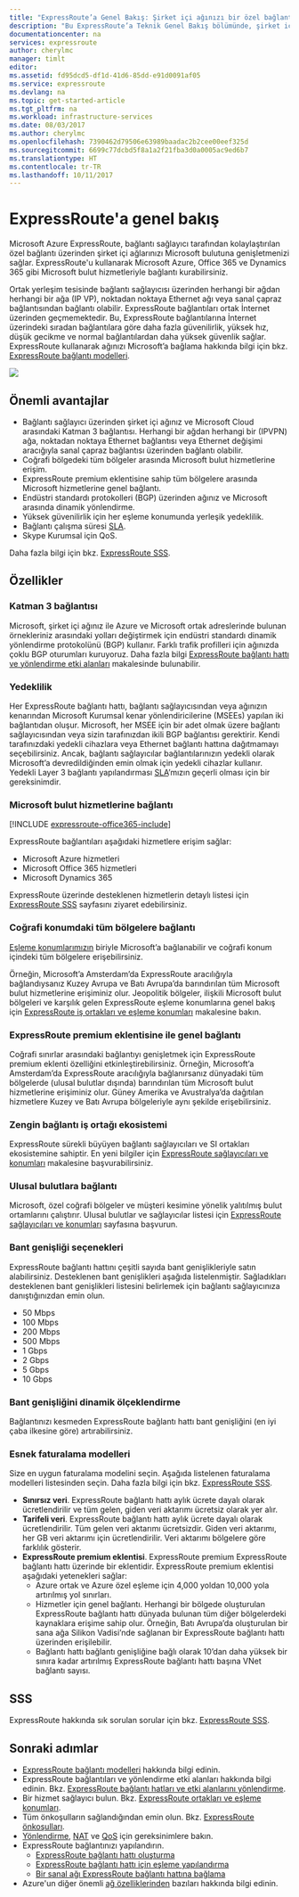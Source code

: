 ```yaml
---
title: "ExpressRoute’a Genel Bakış: Şirket içi ağınızı bir özel bağlantı üzerinden Azure’a genişletme | Microsoft Docs"
description: "Bu ExpressRoute’a Teknik Genel Bakış bölümünde, şirket içi ağınızı bir özel bağlantı üzerinden Azure’a genişletmek üzere ExpressRoute bağlantısının nasıl çalıştığı açıklanmaktadır."
documentationcenter: na
services: expressroute
author: cherylmc
manager: timlt
editor: 
ms.assetid: fd95dcd5-df1d-41d6-85dd-e91d0091af05
ms.service: expressroute
ms.devlang: na
ms.topic: get-started-article
ms.tgt_pltfrm: na
ms.workload: infrastructure-services
ms.date: 08/03/2017
ms.author: cherylmc
ms.openlocfilehash: 7390462d79506e63989baadac2b2cee00eef325d
ms.sourcegitcommit: 6699c77dcbd5f8a1a2f21fba3d0a0005ac9ed6b7
ms.translationtype: HT
ms.contentlocale: tr-TR
ms.lasthandoff: 10/11/2017
---
```

# <a name="expressroute-overview"></a>ExpressRoute'a genel bakış
Microsoft Azure ExpressRoute, bağlantı sağlayıcı tarafından kolaylaştırılan özel bağlantı üzerinden şirket içi ağlarınızı Microsoft bulutuna genişletmenizi sağlar. ExpressRoute'u kullanarak Microsoft Azure, Office 365 ve Dynamics 365 gibi Microsoft bulut hizmetleriyle bağlantı kurabilirsiniz.

Ortak yerleşim tesisinde bağlantı sağlayıcısı üzerinden herhangi bir ağdan herhangi bir ağa (IP VP), noktadan noktaya Ethernet ağı veya sanal çapraz bağlantısından bağlantı olabilir.  ExpressRoute bağlantıları ortak İnternet üzerinden geçmemektedir. Bu, ExpressRoute bağlantılarına İnternet üzerindeki sıradan bağlantılara göre daha fazla güvenilirlik, yüksek hız, düşük gecikme ve normal bağlantılardan daha yüksek güvenlik sağlar. ExpressRoute kullanarak ağınızı Microsoft’a bağlama hakkında bilgi için bkz. [ExpressRoute bağlantı modelleri](expressroute-connectivity-models.md).

![](./media/expressroute-introduction/expressroute-connection-overview.png)

## <a name="key-benefits"></a>Önemli avantajlar

* Bağlantı sağlayıcı üzerinden şirket içi ağınız ve Microsoft Cloud arasındaki Katman 3 bağlantısı. Herhangi bir ağdan herhangi bir (IPVPN) ağa, noktadan noktaya Ethernet bağlantısı veya Ethernet değişimi aracığıyla sanal çapraz bağlantısı üzerinden bağlantı olabilir.
* Coğrafi bölgedeki tüm bölgeler arasında Microsoft bulut hizmetlerine erişim.
* ExpressRoute premium eklentisine sahip tüm bölgelere arasında Microsoft hizmetlerine genel bağlantı.
* Endüstri standardı protokolleri (BGP) üzerinden ağınız ve Microsoft arasında dinamik yönlendirme.
* Yüksek güvenilirlik için her eşleme konumunda yerleşik yedeklilik.
* Bağlantı çalışma süresi [SLA](https://azure.microsoft.com/support/legal/sla/).
* Skype Kurumsal için QoS.

Daha fazla bilgi için bkz. [ExpressRoute SSS](expressroute-faqs.md).

## <a name="features"></a>Özellikler

### <a name="layer-3-connectivity"></a>Katman 3 bağlantısı
Microsoft, şirket içi ağınız ile Azure ve Microsoft ortak adreslerinde bulunan örnekleriniz arasındaki yolları değiştirmek için endüstri standardı dinamik yönlendirme protokolünü (BGP) kullanır.  Farklı trafik profilleri için ağınızda çoklu BGP oturumları kuruyoruz. Daha fazla bilgi [ExpressRoute bağlantı hattı ve yönlendirme etki alanları](expressroute-circuit-peerings.md) makalesinde bulunabilir. 

### <a name="redundancy"></a>Yedeklilik
Her ExpressRoute bağlantı hattı, bağlantı sağlayıcısından veya ağınızın kenarından Microsoft Kurumsal kenar yönlendiricilerine (MSEEs) yapılan iki bağlantıdan oluşur. Microsoft, her MSEE için bir adet olmak üzere bağlantı sağlayıcısından veya sizin tarafınızdan ikili BGP bağlantısı gerektirir. Kendi tarafınızdaki yedekli cihazlara veya Ethernet bağlantı hattına dağıtmamayı seçebilirsiniz. Ancak, bağlantı sağlayıcılar bağlantılarınızın yedekli olarak Microsoft’a devredildiğinden emin olmak için yedekli cihazlar kullanır. Yedekli Layer 3 bağlantı yapılandırması [SLA](https://azure.microsoft.com/support/legal/sla/)’mızın geçerli olması için bir gereksinimdir.

### <a name="connectivity-to-microsoft-cloud-services"></a>Microsoft bulut hizmetlerine bağlantı
[!INCLUDE [expressroute-office365-include](../../includes/expressroute-office365-include.md)]

ExpressRoute bağlantıları aşağıdaki hizmetlere erişim sağlar:

* Microsoft Azure hizmetleri
* Microsoft Office 365 hizmetleri
* Microsoft Dynamics 365

ExpressRoute üzerinde desteklenen hizmetlerin detaylı listesi için [ExpressRoute SSS](expressroute-faqs.md) sayfasını ziyaret edebilirsiniz.

### <a name="connectivity-to-all-regions-within-a-geopolitical-region"></a>Coğrafi konumdaki tüm bölgelere bağlantı
[Eşleme konumlarımızın](expressroute-locations.md) biriyle Microsoft’a bağlanabilir ve coğrafi konum içindeki tüm bölgelere erişebilirsiniz.  

Örneğin, Microsoft’a Amsterdam’da ExpressRoute aracılığıyla bağlandıysanız Kuzey Avrupa ve Batı Avrupa’da barındırılan tüm Microsoft bulut hizmetlerine erişiminiz olur. Jeopolitik bölgeler, ilişkili Microsoft bulut bölgeleri ve karşılık gelen ExpressRoute eşleme konumlarına genel bakış için [ExpressRoute iş ortakları ve eşleme konumları](expressroute-locations.md) makalesine bakın.

### <a name="global-connectivity-with-expressroute-premium-add-on"></a>ExpressRoute premium eklentisine ile genel bağlantı
Coğrafi sınırlar arasındaki bağlantıyı genişletmek için ExpressRoute premium eklenti özelliğini etkinleştirebilirsiniz. Örneğin, Microsoft’a Amsterdam’da ExpressRoute aracılığıyla bağlanırsanız dünyadaki tüm bölgelerde (ulusal bulutlar dışında) barındırılan tüm Microsoft bulut hizmetlerine erişiminiz olur. Güney Amerika ve Avustralya’da dağıtılan hizmetlere Kuzey ve Batı Avrupa bölgeleriyle aynı şekilde erişebilirsiniz.

### <a name="rich-connectivity-partner-ecosystem"></a>Zengin bağlantı iş ortağı ekosistemi
ExpressRoute sürekli büyüyen bağlantı sağlayıcıları ve SI ortakları ekosistemine sahiptir. En yeni bilgiler için [ExpressRoute sağlayıcıları ve konumları](expressroute-locations.md) makalesine başvurabilirsiniz.

### <a name="connectivity-to-national-clouds"></a>Ulusal bulutlara bağlantı
Microsoft, özel coğrafi bölgeler ve müşteri kesimine yönelik yalıtılmış bulut ortamlarını çalıştırır. Ulusal bulutlar ve sağlayıcılar listesi için [ExpressRoute sağlayıcıları ve konumları](expressroute-locations.md) sayfasına başvurun.

### <a name="bandwidth-options"></a>Bant genişliği seçenekleri
ExpressRoute bağlantı hattını çeşitli sayıda bant genişlikleriyle satın alabilirsiniz. Desteklenen bant genişlikleri aşağıda listelenmiştir. Sağladıkları desteklenen bant genişlikleri listesini belirlemek için bağlantı sağlayıcınıza danıştığınızdan emin olun.

* 50 Mbps
* 100 Mbps
* 200 Mbps
* 500 Mbps
* 1 Gbps
* 2 Gbps
* 5 Gbps
* 10 Gbps

### <a name="dynamic-scaling-of-bandwidth"></a>Bant genişliğini dinamik ölçeklendirme
Bağlantınızı kesmeden ExpressRoute bağlantı hattı bant genişliğini (en iyi çaba ilkesine göre) artırabilirsiniz. 

### <a name="flexible-billing-models"></a>Esnek faturalama modelleri
Size en uygun faturalama modelini seçin. Aşağıda listelenen faturalama modelleri listesinden seçin. Daha fazla bilgi için bkz. [ExpressRoute SSS](expressroute-faqs.md).

* **Sınırsız veri**. ExpressRoute bağlantı hattı aylık ücrete dayalı olarak ücretlendirilir ve tüm gelen, giden veri aktarımı ücretsiz olarak yer alır. 
* **Tarifeli veri**. ExpressRoute bağlantı hattı aylık ücrete dayalı olarak ücretlendirilir. Tüm gelen veri aktarımı ücretsizdir. Giden veri aktarımı, her GB veri aktarımı için ücretlendirilir. Veri aktarımı bölgelere göre farklılık gösterir.
* **ExpressRoute premium eklentisi**. ExpressRoute premium ExpressRoute bağlantı hattı üzerinde bir eklentidir. ExpressRoute premium eklentisi aşağıdaki yetenekleri sağlar: 
  * Azure ortak ve Azure özel eşleme için 4,000 yoldan 10,000 yola artırılmış yol sınırları.
  * Hizmetler için genel bağlantı. Herhangi bir bölgede oluşturulan ExpressRoute bağlantı hattı dünyada bulunan tüm diğer bölgelerdeki kaynaklara erişime sahip olur. Örneğin, Batı Avrupa’da oluşturulan bir sana ağa Silikon Vadisi’nde sağlanan bir ExpressRoute bağlantı hattı üzerinden erişilebilir.
  * Bağlantı hattı bağlantı genişliğine bağlı olarak 10’dan daha yüksek bir sınıra kadar artırılmış ExpressRoute bağlantı hattı başına VNet bağlantı sayısı.

## <a name="faq"></a>SSS

ExpressRoute hakkında sık sorulan sorular için bkz. [ExpressRoute SSS](expressroute-faqs.md).

## <a name="next-steps"></a>Sonraki adımlar

* [ExpressRoute bağlantı modelleri](expressroute-connectivity-models.md) hakkında bilgi edinin.
* ExpressRoute bağlantıları ve yönlendirme etki alanları hakkında bilgi edinin. Bkz. [ExpressRoute bağlantı hatları ve etki alanlarını yönlendirme](expressroute-circuit-peerings.md).
* Bir hizmet sağlayıcı bulun. Bkz. [ExpressRoute ortakları ve eşleme konumları](expressroute-locations.md).
* Tüm önkoşulların sağlandığından emin olun. Bkz. [ExpressRoute önkoşulları](expressroute-prerequisites.md).
* [Yönlendirme](expressroute-routing.md), [NAT](expressroute-nat.md) ve [QoS](expressroute-qos.md) için gereksinimlere bakın.
* ExpressRoute bağlantınızı yapılandırın.
  * [ExpressRoute bağlantı hattı oluşturma](expressroute-howto-circuit-portal-resource-manager.md)
  * [ExpressRoute bağlantı hattı için eşleme yapılandırma](expressroute-howto-routing-portal-resource-manager.md)
  * [Bir sanal ağı ExpressRoute bağlantı hattına bağlama](expressroute-howto-linkvnet-portal-resource-manager.md)
* Azure'un diğer önemli [ağ özelliklerinden](../networking/networking-overview.md) bazıları hakkında bilgi edinin.

